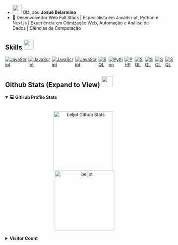 - <img src="https://raw.githubusercontent.com/MartinHeinz/MartinHeinz/master/wave.gif" width="29px"> Olá, sou <b>Josué Belarmino</b>
- 💼 Desenvolvedor Web Full Stack | Especialista em JavaScript, Python e Next.js | Experiência em Otimização Web, Automação e Análise de Dados | Ciências da Computação

<h2> Skills <img src = "https://media2.giphy.com/media/QssGEmpkyEOhBCb7e1/giphy.gif?cid=ecf05e47a0n3gi1bfqntqmob8g9aid1oyj2wr3ds3mg700bl&rid=giphy.gif" width = 32px> </h2>

<div style="display:flex;">
<a href="#" style="margin-right:5px">
    <img alt="JavaScript" src="https://img.shields.io/badge/TypeScript-3178C6.svg?style=for-the-badge&logo=TypeScript&logoColor=white">
</a>
<a href="#" style="margin-right:5px">
    <img alt="JavaScript" src="https://img.shields.io/badge/JavaScript-F7DF1E.svg?style=for-the-badge&logo=JavaScript&logoColor=black">
</a>
<a href="#" style="margin-right:5px">
    <img alt="JavaScript" src="https://img.shields.io/badge/Next.js-000000.svg?style=for-the-badge&logo=nextdotjs&logoColor=white">
</a>
<a href="#" style="margin-right:5px">
    <img alt="JavaScript" src="https://img.shields.io/badge/React-61DAFB.svg?style=for-the-badge&logo=React&logoColor=black">
</a>
<a href="#" style="margin-right:5px">
    <img alt="SQL" src="https://img.shields.io/badge/Tailwind%20CSS-06B6D4.svg?style=for-the-badge&logo=Tailwind-CSS&logoColor=white">
</a>
<a href="#" style="margin-right:5px">
    <img alt="Python" src="https://img.shields.io/badge/Python-3776AB.svg?style=for-the-badge&logo=Python&logoColor=white">
</a>
<a href="#" style="margin-right:5px">
    <img alt="PHP" src="https://img.shields.io/badge/PHP-777BB4.svg?style=for-the-badge&logo=PHP&logoColor=white">
</a>
<a href="#" style="margin-right:5px">
    <img alt="SQL" src="https://img.shields.io/badge/MongoDB-47A248.svg?style=for-the-badge&logo=MongoDB&logoColor=white">
</a>
<a href="#" style="margin-right:5px">
    <img alt="SQL" src="https://img.shields.io/badge/PostgreSQL-4169E1.svg?style=for-the-badge&logo=PostgreSQL&logoColor=white">
</a>
<a href="#" style="margin-right:5px">
    <img alt="SQL" src="https://img.shields.io/badge/Linux-FCC624?style=for-the-badge&logo=linux&logoColor=black">
</a>
<a href="#" style="margin-right:5px">
    <img alt="SQL" src="https://img.shields.io/badge/WordPress-%23117AC9.svg?style=for-the-badge&logo=WordPress&logoColor=white">
</a>
</div>

<h2> Github Stats (Expand to View) <img src = "https://i.pinimg.com/originals/65/c4/f4/65c4f452571be1261e9c623f7da488ac.gif" width = 35px> </h2>

<details open> 
  <summary><b>💻 GitHub Profile Stats</b></summary>
  <br/>
  <p align="center">
    <a href="https://github.com/beljot/github-readme-stats"><img alt="beljot Github Stats" src="https://github-readme-stats.vercel.app/api?username=beljot&show_icons=true&count_private=true&theme=algolia" height="192px"/></a>
<br/>
  &nbsp;
	  <img src="https://github-readme-stats.vercel.app/api/top-langs?username=beljot&show_icons=true&locale=en&layout=compact&theme=algolia" alt="beljot" height="192px"/>
  <br/>
  </p>
</details>

<details>
  <summary><b>Visitor Count</b></summary>
  <br/>
   <a href="https://github.com/beljot">
        <img src="https://profile-counter.glitch.me/{beljot}/count.svg" alt="Belarmino :: Visitor's Count" />
    </a>
  <br/>
</details>
